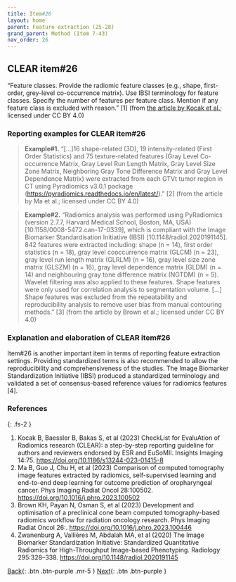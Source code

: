 ```yaml
---
title: Item#26
layout: home
parent: Feature extraction (25-28)
grand_parent: Method (Item 7-43)
nav_order: 26
---
```


## CLEAR item#26


“Feature classes. Provide the radiomic feature classes (e.g., shape, first-order, grey-level co-occurrence matrix). Use IBSI terminology for feature classes. Specify the number of features per feature class. Mention if any feature class is excluded with reason.” [1] (from [the article by Kocak et al.](https://insightsimaging.springeropen.com/articles/10.1186/s13244-023-01415-8); licensed under CC BY 4.0)


### Reporting examples for CLEAR item#26

> **Example#1.** “[…]16 shape-related (3D), 19 intensity-related (First Order Statistics) and 75 texture-related features (Gray Level Co-occurrence Matrix, Gray Level Run Length Matrix, Gray Level Size Zone Matrix, Neighboring Gray Tone Difference Matrix and Gray Level Dependence Matrix) were extracted from each GTVt tumor region in CT using Pyradiomics v3.0.1 package (https://pyradiomics.readthedocs.io/en/latest/).” [2] (from the article by Ma et al.; licensed under CC BY 4.0)

> **Example#2.** “Radiomics analysis was performed using PyRadiomics (version 2.7.7, Harvard Medical School, Boston, MA, USA) [10.1158/0008-5472.can-17-0339], which is compliant with the Image Biomarker Standardisation Initiative (IBSI) [10.1148/radiol.2020191145]. 842 features were extracted including: shape (n = 14), first order statistics (n = 18), gray level cooccurrence matrix (GLCM) (n = 23), gray level run length matrix (GLRLM) (n = 16), gray level size zone matrix (GLSZM) (n = 16), gray level dependence matrix (GLDM) (n = 14) and neighbouring gray tone difference matrix (NGTDM) (n = 5). Wavelet filtering was also applied to these features. Shape features were only used for correlation analysis to segmentation volume. […] Shape features was excluded from the repeatability and reproducibility analysis to remove user bias from manual contouring methods.” [3] (from the article by Brown et al.; licensed under CC BY 4.0)

### Explanation and elaboration of CLEAR item#26

Item#26 is another important item in terms of reporting feature extraction settings. Providing standardized terms is also recommended to allow the reproducibility and comprehensiveness of the studies. The Image Biomarker Standardization Initiative (IBSI) produced a standardized terminology and validated a set of consensus-based reference values for radiomics features [4]. 

### References

{: .fs-2 }

1. 	Kocak B, Baessler B, Bakas S, et al (2023) CheckList for EvaluAtion of Radiomics research (CLEAR): a step-by-step reporting guideline for authors and reviewers endorsed by ESR and EuSoMII. Insights Imaging 14:75. https://doi.org/10.1186/s13244-023-01415-8
2. 	Ma B, Guo J, Chu H, et al (2023) Comparison of computed tomography image features extracted by radiomics, self-supervised learning and end-to-end deep learning for outcome prediction of oropharyngeal cancer. Phys Imaging Radiat Oncol 28:100502. https://doi.org/10.1016/j.phro.2023.100502
3. 	Brown KH, Payan N, Osman S, et al (2023) Development and optimisation of a preclinical cone beam computed tomography-based radiomics workflow for radiation oncology research. Phys Imaging Radiat Oncol 26:. https://doi.org/10.1016/j.phro.2023.100446
4. 	Zwanenburg A, Vallières M, Abdalah MA, et al (2020) The Image Biomarker Standardization Initiative: Standardized Quantitative Radiomics for High-Throughput Image-based Phenotyping. Radiology 295:328–338. https://doi.org/10.1148/radiol.2020191145

[Back](https://radiomic.github.io/CLEAR-E3/docs/Item2.html){: .btn .btn-purple .mr-5 }
[Next](https://radiomic.github.io/CLEAR-E3/docs/Item4.html){: .btn .btn-purple   }
